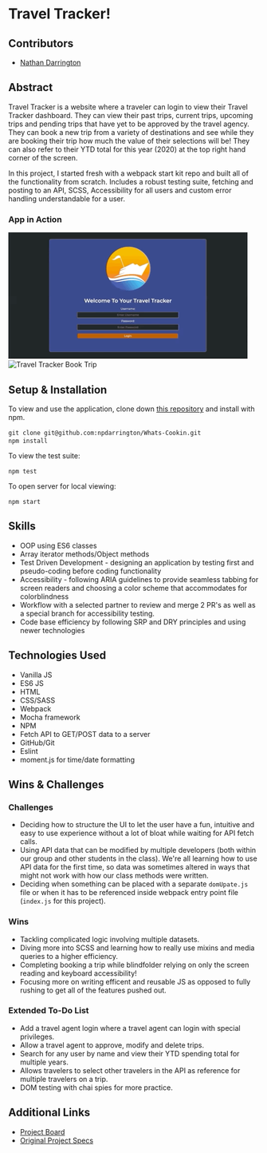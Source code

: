 # Travel Tracker!

## Contributors
- [Nathan Darrington](https://github.com/npdarrington)

## Abstract
Travel Tracker is a website where a traveler can login to view their Travel Tracker dashboard. They can view their past trips, current trips, upcoming trips and pending trips that have yet to be approved by the travel agency. They can book a new trip from a variety of destinations and see while they are booking their trip how much the value of their selections will be! They can also refer to their YTD total for this year (2020) at the top right hand corner of the screen.

In this project, I started fresh with a webpack start kit repo and built all of the functionality from scratch. Includes a robust testing suite, fetching and posting to an API, SCSS, Accessibility for all users and custom error handling understandable for a user.

### App in Action
![Travel Tracker Login](./src/images/travel-tracker-1.gif)
![Travel Tracker Book Trip](./src/images/travel-tracker-2.gif)

## Setup & Installation
To view and use the application, clone down [this repository](https://github.com/npdarrington/travel-tracker) and install with npm.
```
git clone git@github.com:npdarrington/Whats-Cookin.git
npm install
```
To view the test suite:
```
npm test
```

To open server for local viewing:
```
npm start
```
## Skills
- OOP using ES6 classes
- Array iterator methods/Object methods
- Test Driven Development - designing an application by testing first and pseudo-coding before coding functionality
- Accessibility - following ARIA guidelines to provide seamless tabbing for screen readers and choosing a color scheme that accommodates for colorblindness
- Workflow with a selected partner to review and merge 2 PR's as well as a special branch for accessibility testing.
- Code base efficiency by following SRP and DRY principles and using newer technologies

## Technologies Used
- Vanilla JS
- ES6 JS
- HTML
- CSS/SASS
- Webpack
- Mocha framework
- NPM
- Fetch API to GET/POST data to a server
- GitHub/Git
- Eslint
- moment.js for time/date formatting

## Wins & Challenges

### Challenges
- Deciding how to structure the UI to let the user have a fun, intuitive and easy to use experience without a lot of bloat while waiting for API fetch calls.
- Using API data that can be modified by multiple developers (both within our group and other students in the class). We're all learning how to use API data for the first time, so data was sometimes altered in ways that might not work with how our class methods were written.
- Deciding when something can be placed with a separate `domUpate.js` file or when it has to be referenced inside webpack entry point file (`index.js` for this project).

### Wins
- Tackling complicated logic involving multiple datasets.
- Diving more into SCSS and learning how to really use mixins and media queries to a higher efficiency.
- Completing booking a trip while blindfolder relying on only the screen reading and keyboard accessibility!
- Focusing more on writing efficent and reusable JS as opposed to fully rushing to get all of the features pushed out.

### Extended To-Do List
- Add a travel agent login where a travel agent can login with special privileges.
- Allow a travel agent to approve, modify and delete trips.
- Search for any user by name and view their YTD spending total for multiple years.
- Allows travelers to select other travelers in the API as reference for multiple travelers on a trip.
- DOM testing with chai spies for more practice.

## Additional Links
- [Project Board](https://github.com/npdarrington/travel-tracker/projects/1)
- [Original Project Specs](https://frontend.turing.io/projects/travel-tracker.html)
